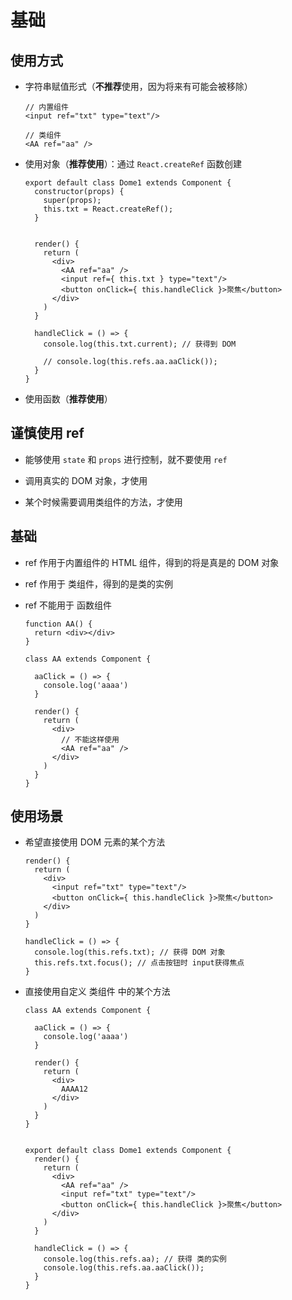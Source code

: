 # 基础

## 使用方式

  - 字符串赋值形式（**不推荐**使用，因为将来有可能会被移除）

    ```react&#x20;jsx
    // 内置组件
    <input ref="txt" type="text"/>

    // 类组件
    <AA ref="aa" />
    ```

  - 使用对象（**推荐使用**）：通过 `React.createRef` 函数创建

    ```react&#x20;jsx
    export default class Dome1 extends Component {
      constructor(props) {
        super(props);
        this.txt = React.createRef();
      }


      render() {
        return (
          <div>
            <AA ref="aa" />
            <input ref={ this.txt } type="text"/>
            <button onClick={ this.handleClick }>聚焦</button>
          </div>
        )
      }

      handleClick = () => {
        console.log(this.txt.current); // 获得到 DOM

        // console.log(this.refs.aa.aaClick());
      }
    }
    ```

  - 使用函数（**推荐使用**）

## 谨慎使用 ref

  - 能够使用 `state` 和 `props` 进行控制，就不要使用 `ref`

  - 调用真实的 DOM 对象，才使用

  - 某个时候需要调用类组件的方法，才使用

## 基础

  - ref 作用于内置组件的 HTML 组件，得到的将是真是的 DOM 对象

  - ref 作用于 类组件，得到的是类的实例

  - ref 不能用于 函数组件

    ```react&#x20;jsx
    function AA() {
      return <div></div>
    }

    class AA extends Component {

      aaClick = () => {
        console.log('aaaa')
      }

      render() {
        return (
          <div>
            // 不能这样使用
            <AA ref="aa" />
          </div>
        )
      }
    }
    ```

## 使用场景

  - 希望直接使用 DOM 元素的某个方法

    ```react&#x20;jsx
    render() {
      return (
        <div>
          <input ref="txt" type="text"/>
          <button onClick={ this.handleClick }>聚焦</button>
        </div>
      )
    }

    handleClick = () => {
      console.log(this.refs.txt); // 获得 DOM 对象
      this.refs.txt.focus(); // 点击按钮时 input获得焦点
    }
    ```

  - 直接使用自定义 类组件 中的某个方法

    ```react&#x20;jsx
    class AA extends Component {

      aaClick = () => {
        console.log('aaaa')
      }

      render() {
        return (
          <div>
            AAAA12
          </div>
        )
      }
    }


    export default class Dome1 extends Component {
      render() {
        return (
          <div>
            <AA ref="aa" />
            <input ref="txt" type="text"/>
            <button onClick={ this.handleClick }>聚焦</button>
          </div>
        )
      }

      handleClick = () => {
        console.log(this.refs.aa); // 获得 类的实例
        console.log(this.refs.aa.aaClick());
      }
    }
    ```
